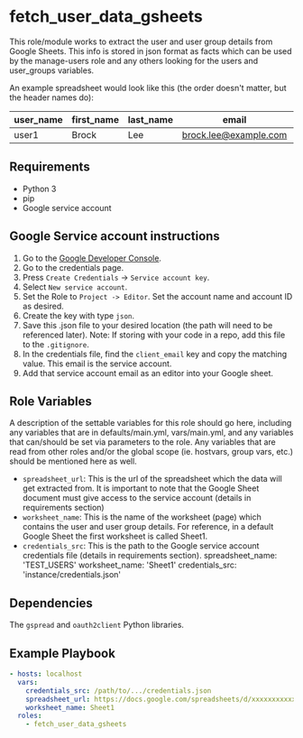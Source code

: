fetch_user_data_gsheets
=======================

This role/module works to extract the user and user group details from Google Sheets. This info is stored in json format as facts which can be used by the manage-users role and any others looking for the users and user_groups variables.

An example spreadsheet would look like this (the order doesn't matter, but the header names do):

| user_name | first_name | last_name | email                 | expiration_date | group      |
|-----------|------------|-----------|-----------------------|-----------------|------------|
| user1     | Brock      | Lee       | brock.lee@example.com |                 | core_users |

Requirements
------------

* Python 3
* pip
* Google service account

Google Service account instructions
-----------------------------------
1. Go to the [Google Developer Console](https://console.developers.google.com/project).
2. Go to the credentials page.
3. Press `Create Credentials` -> `Service account key`.
4. Select `New service account`.
5. Set the Role to `Project -> Editor`. Set the account name and account ID as desired.
6. Create the key with type `json`.
7. Save this .json file to your desired location (the path will need to be referenced later). Note: If storing with your code in a repo, add this file to the `.gitignore`.
8. In the credentials file, find the `client_email` key and copy the matching value. This email is the service account.
9. Add that service account email as an editor into your Google sheet.

Role Variables
--------------

A description of the settable variables for this role should go here, including any variables that are in defaults/main.yml, vars/main.yml, and any variables that can/should be set via parameters to the role. Any variables that are read from other roles and/or the global scope (ie. hostvars, group vars, etc.) should be mentioned here as well.
* `spreadsheet_url`: This is the url of the spreadsheet which the data will get extracted from. It is important to note that the Google Sheet document must give access to the service account (details in requirements section)
* `worksheet_name`: This is the name of the worksheet (page) which contains the user and user group details. For reference, in a default Google Sheet the first worksheet is called Sheet1.
* `credentials_src`: This is the path to the Google service account credentials file (details in requirements section).
    spreadsheet_name: 'TEST_USERS'
    worksheet_name: 'Sheet1'
    credentials_src: 'instance/credentials.json'

Dependencies
------------

The `gspread` and `oauth2client` Python libraries.

Example Playbook
----------------

```yaml
- hosts: localhost
  vars:
    credentials_src: /path/to/.../credentials.json
    spreadsheet_url: https://docs.google.com/spreadsheets/d/xxxxxxxxxxxxxxxxxxxxxxxxx
    worksheet_name: Sheet1
  roles:
    - fetch_user_data_gsheets
```
